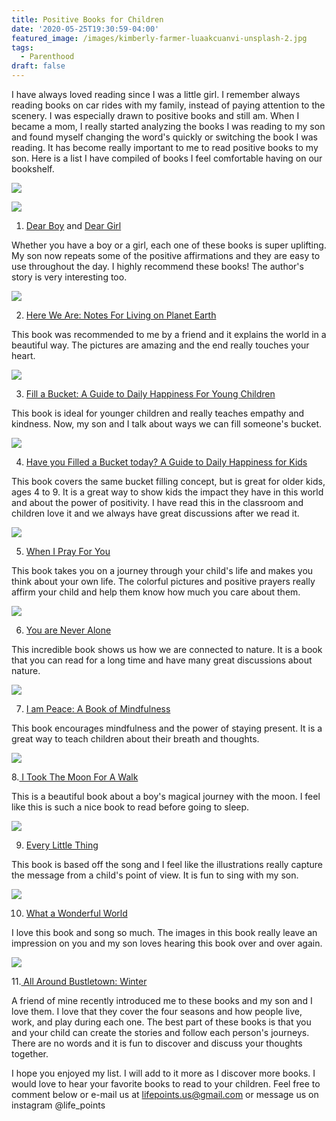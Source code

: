 ```yaml
---
title: Positive Books for Children
date: '2020-05-25T19:30:59-04:00'
featured_image: /images/kimberly-farmer-luaakcuanvi-unsplash-2.jpg
tags:
  - Parenthood
draft: false
---
```

I have always loved reading since I was a little girl. I remember always reading books on car rides with my family, instead of paying attention to the scenery. I was especially drawn to positive books and still am. When I became a mom, I really started analyzing the books I was reading to my son and found myself changing the word's quickly or switching the book I was reading. It has become really important to me to read positive books to my son. Here is a list I have compiled of books I feel comfortable having on our bookshelf.

<a href="https://www.amazon.com/Dear-Boy-Paris-Rosenthal/dp/0062422510/ref=as_li_ss_il?dchild=1&keywords=Dear+Boy&qid=1590449758&sr=8-1&linkCode=li2&tag=lifepoints02-20&linkId=757b6ba7372779df5d7879af20ae2fac&language=en_US" target="_blank"><img border="0" src="//ws-na.amazon-adsystem.com/widgets/q?_encoding=UTF8&ASIN=0062422510&Format=_SL160_&ID=AsinImage&MarketPlace=US&ServiceVersion=20070822&WS=1&tag=lifepoints02-20&language=en_US" ></a><img src="https://ir-na.amazon-adsystem.com/e/ir?t=lifepoints02-20&language=en_US&l=li2&o=1&a=0062422510" width="1" height="1" border="0" alt="" style="border:none !important; margin:0px !important;" />

<a href="https://www.amazon.com/Dear-Girl-Amy-Krouse-Rosenthal/dp/0062422502/ref=as_li_ss_il?dchild=1&keywords=Dear+Girl&qid=1590449818&sr=8-1&linkCode=li2&tag=lifepoints02-20&linkId=6a99e82983fe386372b8b2597294efd0&language=en_US" target="_blank"><img border="0" src="//ws-na.amazon-adsystem.com/widgets/q?_encoding=UTF8&ASIN=0062422502&Format=_SL160_&ID=AsinImage&MarketPlace=US&ServiceVersion=20070822&WS=1&tag=lifepoints02-20&language=en_US" ></a><img src="https://ir-na.amazon-adsystem.com/e/ir?t=lifepoints02-20&language=en_US&l=li2&o=1&a=0062422502" width="1" height="1" border="0" alt="" style="border:none !important; margin:0px !important;" />

1. [Dear Boy](https://amzn.to/3ei6CEp) and [Dear Girl](https://amzn.to/3gnu9Ws) 

Whether you have a boy or a girl, each one of these books is super uplifting. My son now repeats some of the positive affirmations and they are easy to use throughout the day. I highly recommend these books! The author's story is very interesting too.

<a href="https://www.amazon.com/Here-We-Are-Living-Planet/dp/0399167897/ref=as_li_ss_il?dchild=1&keywords=here+on+earth+children's+book&qid=1590450014&sr=8-1&linkCode=li2&tag=lifepoints02-20&linkId=c15013ffc7f4bfbe3eee44bec5288e0d&language=en_US" target="_blank"><img border="0" src="//ws-na.amazon-adsystem.com/widgets/q?_encoding=UTF8&ASIN=0399167897&Format=_SL160_&ID=AsinImage&MarketPlace=US&ServiceVersion=20070822&WS=1&tag=lifepoints02-20&language=en_US" ></a><img src="https://ir-na.amazon-adsystem.com/e/ir?t=lifepoints02-20&language=en_US&l=li2&o=1&a=0399167897" width="1" height="1" border="0" alt="" style="border:none !important; margin:0px !important;" />

2. [Here We Are: Notes For Living on Planet Earth](https://amzn.to/3edJWoI)

This book was recommended to me by a friend and it explains the world in a beautiful way. The pictures are amazing and the end really touches your heart.

<a href="https://www.amazon.com/Fill-Bucket-Guide-Happiness-Children/dp/0996099980/ref=as_li_ss_il?dchild=1&keywords=the+bucket+book&qid=1590450208&sr=8-4&linkCode=li2&tag=lifepoints02-20&linkId=6324d597df37e1bd8d51354ec870ca19&language=en_US" target="_blank"><img border="0" src="//ws-na.amazon-adsystem.com/widgets/q?_encoding=UTF8&ASIN=0996099980&Format=_SL160_&ID=AsinImage&MarketPlace=US&ServiceVersion=20070822&WS=1&tag=lifepoints02-20&language=en_US" ></a><img src="https://ir-na.amazon-adsystem.com/e/ir?t=lifepoints02-20&language=en_US&l=li2&o=1&a=0996099980" width="1" height="1" border="0" alt="" style="border:none !important; margin:0px !important;" />

3. [Fill a Bucket: A Guide to Daily Happiness For Young Children ](https://amzn.to/3c8G5YY)

This book is ideal for younger children and really teaches empathy and kindness. Now, my son and I talk about ways we can fill someone's bucket. 

<a href="https://www.amazon.com/Have-Filled-Bucket-Today-Bucketfilling/dp/099609993X/ref=as_li_ss_il?dchild=1&keywords=the+bucket+book&qid=1590450208&sr=8-1&linkCode=li2&tag=lifepoints02-20&linkId=6064140ef49d4c3691dc7a6b9db6e59e&language=en_US" target="_blank"><img border="0" src="//ws-na.amazon-adsystem.com/widgets/q?_encoding=UTF8&ASIN=099609993X&Format=_SL160_&ID=AsinImage&MarketPlace=US&ServiceVersion=20070822&WS=1&tag=lifepoints02-20&language=en_US" ></a><img src="https://ir-na.amazon-adsystem.com/e/ir?t=lifepoints02-20&language=en_US&l=li2&o=1&a=099609993X" width="1" height="1" border="0" alt="" style="border:none !important; margin:0px !important;" />

4. [Have you Filled a Bucket today? A Guide to Daily Happiness for Kids](https://amzn.to/3c2LPmS)

This book covers the same bucket filling concept, but is great for older kids, ages 4 to 9. It is a great way to show kids the impact they have in this world and about the power of positivity. I have read this in the classroom and children love it and we always have great discussions after we read it.

<a href="https://www.amazon.com/When-Pray-Matthew-Paul-Turner/dp/052565058X/ref=as_li_ss_il?dchild=1&keywords=When+I+pray+for+you&qid=1590450766&sr=8-1&linkCode=li2&tag=lifepoints02-20&linkId=753cf90a4480fcf4fd5be344021d227a&language=en_US" target="_blank"><img border="0" src="//ws-na.amazon-adsystem.com/widgets/q?_encoding=UTF8&ASIN=052565058X&Format=_SL160_&ID=AsinImage&MarketPlace=US&ServiceVersion=20070822&WS=1&tag=lifepoints02-20&language=en_US" ></a><img src="https://ir-na.amazon-adsystem.com/e/ir?t=lifepoints02-20&language=en_US&l=li2&o=1&a=052565058X" width="1" height="1" border="0" alt="" style="border:none !important; margin:0px !important;" />

5. [When I Pray For You](https://amzn.to/2ZzDW5F)

This book takes you on a journey through your child's life and makes you think about your own life. The colorful pictures and positive prayers really affirm your child and help them know how much you care about them.

<a href="https://www.amazon.com/You-Never-Alone-Elin-Kelsey/dp/1771473150/ref=as_li_ss_il?dchild=1&keywords=you+are+never+alone+book&qid=1590450912&sr=8-1&linkCode=li2&tag=lifepoints02-20&linkId=4f9cd03c875cdff2b3eeaa4ff0ed5841&language=en_US" target="_blank"><img border="0" src="//ws-na.amazon-adsystem.com/widgets/q?_encoding=UTF8&ASIN=1771473150&Format=_SL160_&ID=AsinImage&MarketPlace=US&ServiceVersion=20070822&WS=1&tag=lifepoints02-20&language=en_US" ></a><img src="https://ir-na.amazon-adsystem.com/e/ir?t=lifepoints02-20&language=en_US&l=li2&o=1&a=1771473150" width="1" height="1" border="0" alt="" style="border:none !important; margin:0px !important;" />

6. [You are Never Alone](https://amzn.to/2Adky3J)

This incredible book shows us how we are connected to nature. It is a book that you can read for a long time and have many great discussions about nature.

<a href="https://www.amazon.com/I-Am-Peace-Book-Mindfulness/dp/141972701X/ref=as_li_ss_il?dchild=1&keywords=the+peace+book&qid=1590454290&sr=8-2&linkCode=li2&tag=lifepoints02-20&linkId=04edde96084337d4a4a568ae66c7eeaf&language=en_US" target="_blank"><img border="0" src="//ws-na.amazon-adsystem.com/widgets/q?_encoding=UTF8&ASIN=141972701X&Format=_SL160_&ID=AsinImage&MarketPlace=US&ServiceVersion=20070822&WS=1&tag=lifepoints02-20&language=en_US" ></a><img src="https://ir-na.amazon-adsystem.com/e/ir?t=lifepoints02-20&language=en_US&l=li2&o=1&a=141972701X" width="1" height="1" border="0" alt="" style="border:none !important; margin:0px !important;" />

7. [I am Peace: A Book of Mindfulness](https://amzn.to/2zya1Aa)

This book encourages mindfulness and the power of staying present. It is a great way to teach children about their breath and thoughts.

<a href="https://www.amazon.com/Took-Moon-Walk-Carolyn-Curtis/dp/1846862000/ref=as_li_ss_il?crid=2JOAUNKWO0EXF&dchild=1&keywords=i+took+the+moon+for+a+walk&qid=1590457742&sprefix=I+took+the+moon,aps,151&sr=8-1&linkCode=li2&tag=lifepoints02-20&linkId=1bfcf373a134f82871cf6287395b081c&language=en_US" target="_blank"><img border="0" src="//ws-na.amazon-adsystem.com/widgets/q?_encoding=UTF8&ASIN=1846862000&Format=_SL160_&ID=AsinImage&MarketPlace=US&ServiceVersion=20070822&WS=1&tag=lifepoints02-20&language=en_US" ></a><img src="https://ir-na.amazon-adsystem.com/e/ir?t=lifepoints02-20&language=en_US&l=li2&o=1&a=1846862000" width="1" height="1" border="0" alt="" style="border:none !important; margin:0px !important;" />

8.[ I Took The Moon For A Walk](https://amzn.to/2M08wO4)

This is a beautiful book about a boy's magical journey with the moon. I feel like this is such a nice book to read before going to sleep.

<a href="https://www.amazon.com/Every-Little-Thing-Based-Marley/dp/1452142904/ref=as_li_ss_il?dchild=1&keywords=every+little+thing+bob+Marley+book&qid=1590458249&s=instant-video&sr=8-1&linkCode=li2&tag=lifepoints02-20&linkId=b1fc547a32638e6c410994f520998658&language=en_US" target="_blank"><img border="0" src="//ws-na.amazon-adsystem.com/widgets/q?_encoding=UTF8&ASIN=1452142904&Format=_SL160_&ID=AsinImage&MarketPlace=US&ServiceVersion=20070822&WS=1&tag=lifepoints02-20&language=en_US" ></a><img src="https://ir-na.amazon-adsystem.com/e/ir?t=lifepoints02-20&language=en_US&l=li2&o=1&a=1452142904" width="1" height="1" border="0" alt="" style="border:none !important; margin:0px !important;" />

9. [Every Little Thing](https://amzn.to/2A7rMqc)

This book is based off the song and I feel like the illustrations really capture the message from a child's point of view. It is fun to sing with my son.

<a href="https://www.amazon.com/What-Wonderful-World-Bob-Thiele/dp/1627792562/ref=as_li_ss_il?crid=1W9AEGC82O1QL&dchild=1&keywords=what+a+wonderful+world+book&qid=1590458358&sprefix=what+a+wonder,aps,151&sr=8-1&linkCode=li2&tag=lifepoints02-20&linkId=91df9c0a6a18600ebecd94298f5397ac&language=en_US" target="_blank"><img border="0" src="//ws-na.amazon-adsystem.com/widgets/q?_encoding=UTF8&ASIN=1627792562&Format=_SL160_&ID=AsinImage&MarketPlace=US&ServiceVersion=20070822&WS=1&tag=lifepoints02-20&language=en_US" ></a><img src="https://ir-na.amazon-adsystem.com/e/ir?t=lifepoints02-20&language=en_US&l=li2&o=1&a=1627792562" width="1" height="1" border="0" alt="" style="border:none !important; margin:0px !important;" />

10. [What a Wonderful World](https://amzn.to/2THhzYu)

I love this book and song so much. The images in this book really leave an impression on you and my son loves hearing this book over and over again.

<a href="https://www.amazon.com/Around-Bustletown-Rotraut-Susanne-Berner/dp/379137415X/ref=as_li_ss_il?crid=2WMK7EYB3P04L&dchild=1&keywords=all+around+bustletown&qid=1590459467&sprefix=all+around+bus,aps,151&sr=8-1&linkCode=li2&tag=lifepoints02-20&linkId=029ef59adfb1e55ed553cc62685e757a&language=en_US" target="_blank"><img border="0" src="//ws-na.amazon-adsystem.com/widgets/q?_encoding=UTF8&ASIN=379137415X&Format=_SL160_&ID=AsinImage&MarketPlace=US&ServiceVersion=20070822&WS=1&tag=lifepoints02-20&language=en_US" ></a><img src="https://ir-na.amazon-adsystem.com/e/ir?t=lifepoints02-20&language=en_US&l=li2&o=1&a=379137415X" width="1" height="1" border="0" alt="" style="border:none !important; margin:0px !important;" />

11.[ All Around Bustletown: Winter](https://amzn.to/3gpA6C2)

A friend of mine recently introduced me to these books and my son and I love them. I love that they cover the four seasons and how people live, work, and play during each one. The best part of these books is that you and your child can create the stories and follow each person's journeys. There are no words and it is fun to discover and discuss your thoughts together.

I hope you enjoyed my list. I will add to it more as I discover more books. I would love to hear your favorite books to read to your children. Feel free to comment below or e-mail us at lifepoints.us@gmail.com or message us on instagram @life_points
